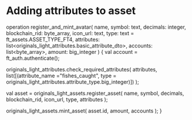 # Adding attributes to asset

operation register_and_mint_avatar(
  name,
  symbol: text,
  decimals: integer,
  blockchain_rid: byte_array,
  icon_url: text,
  type: text = ft_assets.ASSET_TYPE_FT4,
  attributes: list<originals_light_attributes.basic_attribute_dto>,
  accounts: list<byte_array>,
  amount: big_integer
) {
  val account = ft_auth.authenticate();

  originals_light_attributes.check_required_attributes(
    attributes, 
    list([(attribute_name ="fishes_caught", type = originals_light_attributes.attribute_type.big_integer)])
  );

  val asset = originals_light_assets.register_asset(
    name,
    symbol,
    decimals,
    blockchain_rid,
    icon_url,
    type,
    attributes
  );

  originals_light_assets.mint_asset(
    asset.id,
    amount,
    accounts
  );
}